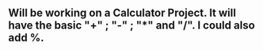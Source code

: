 ## Will be working on a Calculator Project. It will have the basic "+" ; "-" ; "*" and "/". I could also add %.
